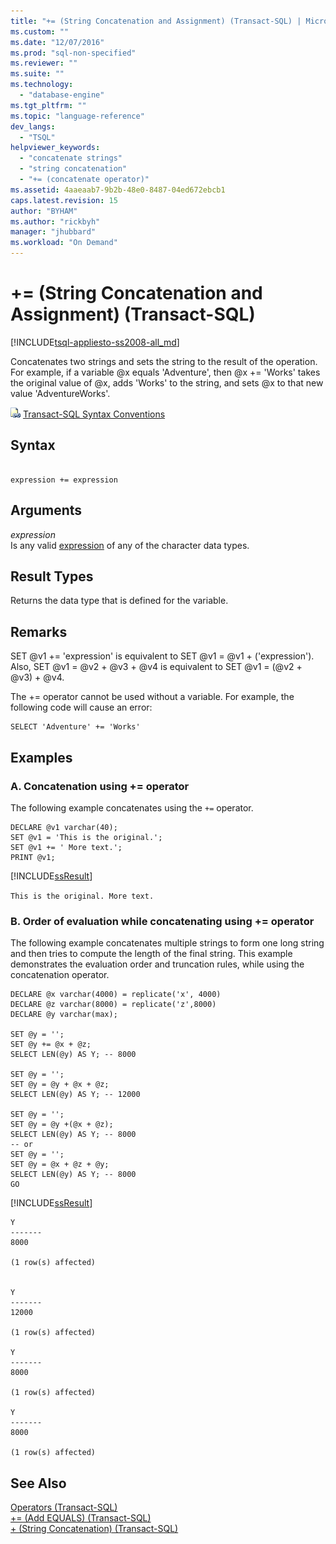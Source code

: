 ```yaml
---
title: "+= (String Concatenation and Assignment) (Transact-SQL) | Microsoft Docs"
ms.custom: ""
ms.date: "12/07/2016"
ms.prod: "sql-non-specified"
ms.reviewer: ""
ms.suite: ""
ms.technology: 
  - "database-engine"
ms.tgt_pltfrm: ""
ms.topic: "language-reference"
dev_langs: 
  - "TSQL"
helpviewer_keywords: 
  - "concatenate strings"
  - "string concatenation"
  - "+= (concatenate operator)"
ms.assetid: 4aaeaab7-9b2b-48e0-8487-04ed672ebcb1
caps.latest.revision: 15
author: "BYHAM"
ms.author: "rickbyh"
manager: "jhubbard"
ms.workload: "On Demand"
---
```

# += (String Concatenation and Assignment) (Transact-SQL)
[!INCLUDE[tsql-appliesto-ss2008-all_md](../../includes/tsql-appliesto-ss2008-all-md.md)]

  Concatenates two strings and sets the string to the result of the operation. For example, if a variable @x equals 'Adventure', then @x += 'Works' takes the original value of @x, adds 'Works' to the string, and sets @x to that new value 'AdventureWorks'.  
  
 ![Topic link icon](../../database-engine/configure-windows/media/topic-link.gif "Topic link icon") [Transact-SQL Syntax Conventions](../../t-sql/language-elements/transact-sql-syntax-conventions-transact-sql.md)  
  
## Syntax  
  
```  
  
expression += expression  
```  
  
## Arguments  
 *expression*  
 Is any valid [expression](../../t-sql/language-elements/expressions-transact-sql.md) of any of the character data types.  
  
## Result Types  
 Returns the data type that is defined for the variable.  
  
## Remarks  
 SET @v1 += 'expression' is equivalent to SET @v1 = @v1 + ('expression'). Also, SET @v1 = @v2 + @v3 + @v4 is equivalent to SET @v1 = (@v2 + @v3) + @v4.  
  
 The += operator cannot be used without a variable. For example, the following code will cause an error:  
  
```  
SELECT 'Adventure' += 'Works'  
```  
  
## Examples  
### A. Concatenation using += operator
 The following example concatenates using the `+=` operator.  
  
```  
DECLARE @v1 varchar(40);  
SET @v1 = 'This is the original.';  
SET @v1 += ' More text.';  
PRINT @v1;  
```  
  
 [!INCLUDE[ssResult](../../includes/ssresult-md.md)]  
  
 `This is the original. More text.`  
  
### B. Order of evaluation while concatenating using += operator
The following example concatenates multiple strings to form one long string and then tries to compute the length of the final string. This example demonstrates the evaluation order and truncation rules, while using the concatenation operator. 

```
DECLARE @x varchar(4000) = replicate('x', 4000)
DECLARE @z varchar(8000) = replicate('z',8000)
DECLARE @y varchar(max);
 
SET @y = '';
SET @y += @x + @z;
SELECT LEN(@y) AS Y; -- 8000
 
SET @y = '';
SET @y = @y + @x + @z;
SELECT LEN(@y) AS Y; -- 12000
 
SET @y = '';
SET @y = @y +(@x + @z);
SELECT LEN(@y) AS Y; -- 8000
-- or
SET @y = '';
SET @y = @x + @z + @y;
SELECT LEN(@y) AS Y; -- 8000
GO
```
[!INCLUDE[ssResult](../../includes/ssresult-md.md)]  
  
 ```
 Y       
 ------- 
 8000 
  
 (1 row(s) affected) 
  
    
 Y       
 ------- 
 12000 
  
 (1 row(s) affected) 

 Y       
 ------- 
 8000 
  
 (1 row(s) affected) 
  
 Y       
 ------- 
 8000 
  
 (1 row(s) affected)
  ```   
   
## See Also  
 [Operators &#40;Transact-SQL&#41;](../../t-sql/language-elements/operators-transact-sql.md)   
 [+= &#40;Add EQUALS&#41; &#40;Transact-SQL&#41;](../../t-sql/language-elements/add-equals-transact-sql.md)   
 [+ &#40;String Concatenation&#41; &#40;Transact-SQL&#41;](../../t-sql/language-elements/string-concatenation-transact-sql.md)  
  
  
